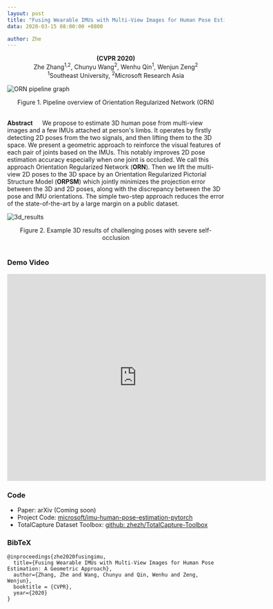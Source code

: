 ```yaml
---
layout: post
title: "Fusing Wearable IMUs with Multi-View Images for Human Pose Estimation: A Geometric Approach"
data: 2020-03-15 08:00:00 +0800

author: Zhe
---
```



<center> <b>(CVPR 2020)</b> </center>

<center>Zhe Zhang<sup>1,2</sup>, Chunyu Wang<sup>2</sup>, Wenhu Qin<sup>1</sup>, Wenjun Zeng<sup>2</sup></center>
<center><sup>1</sup>Southeast University, <sup>2</sup>Microsoft Research Asia</center>




![ORN pipeline graph](https://www.zhe-zhang.com/src/orn_pipeline.png)
<center>Figure 1. Pipeline overview of Orientation Regularized Network (ORN)</center>
<br />

**Abstract**
&emsp; We propose to estimate 3D human pose from multi-view images and a few IMUs attached at person's limbs. It operates by firstly detecting 2D poses from the two signals, and then lifting them to the 3D space. We present a geometric approach to reinforce the visual features of each pair of joints based on the IMUs. This notably improves 2D pose estimation accuracy especially when one joint is occluded. We call this approach Orientation Regularized Network (**ORN**).  Then we lift the multi-view 2D poses to the 3D space by an Orientation Regularized Pictorial Structure Model (**ORPSM**) which jointly minimizes the projection error between the 3D and 2D poses, along with the discrepancy between the 3D pose and IMU orientations. The simple two-step approach reduces the error of the state-of-the-art by a large margin on a public dataset.


![3d_results](https://www.zhe-zhang.com/src/3d_results.png)
<center>Figure 2. Example 3D results of challenging poses with severe self-occlusion</center>
<br />


### Demo Video

<iframe width="600" height="480" src="https://www.youtube.com/embed/-OhMsfsuRYI" frameborder="0" allow="accelerometer; autoplay; encrypted-media; gyroscope; picture-in-picture" allowfullscreen></iframe>
<br />


### Code
- Paper: arXiv (Coming soon)
- Project Code:  [microsoft/imu-human-pose-estimation-pytorch](https://github.com/microsoft/imu-human-pose-estimation-pytorch)
- TotalCapture Dataset Toolbox: [github: zhezh/TotalCapture-Toolbox](https://github.com/zhezh/TotalCapture-Toolbox)



### BibTeX

```
@inproceedings{zhe2020fusingimu,
  title={Fusing Wearable IMUs with Multi-View Images for Human Pose Estimation: A Geometric Approach},
  author={Zhang, Zhe and Wang, Chunyu and Qin, Wenhu and Zeng, Wenjun},
  booktitle = {CVPR},
  year={2020}
}
```


